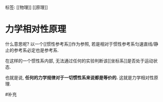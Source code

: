 标签: [[物理]] [[原理]]
# 力学相对性原理

什么意思呢? 以一个[[惯性参考系]]作为参照, 若是相对于惯性参考系匀速直线/静止的参考系必定也是参考系. 

在这样的一个惯性系内部, 无法通过任何的实验判断该[[坐标系]]是否处于运动状态. 

也就是说, **任何的力学规律对于一切惯性系来说都是等价的.**  这就是力学相对性原理. 

#补充 